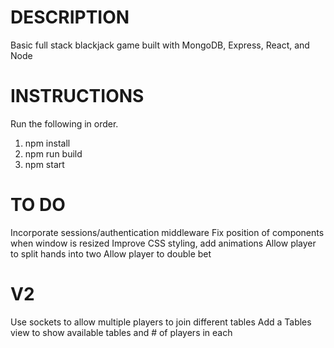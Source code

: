 # DESCRIPTION
Basic full stack blackjack game built with MongoDB, Express, React, and Node

# INSTRUCTIONS
Run the following in order.
1. npm install
2. npm run build
3. npm start

# TO DO
Incorporate sessions/authentication middleware
Fix position of components when window is resized
Improve CSS styling, add animations
Allow player to split hands into two
Allow player to double bet

# V2
Use sockets to allow multiple players to join different tables
Add a Tables view to show available tables and # of players in each
